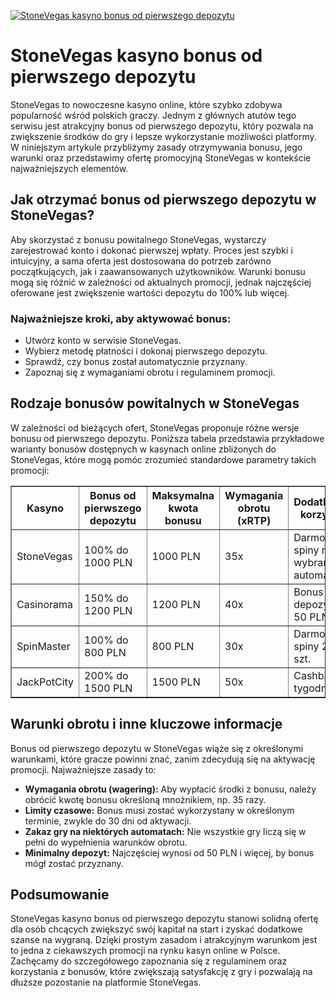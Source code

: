 [![StoneVegas kasyno bonus od pierwszego depozytu](https://123-caf.pages.dev/gitsignup.png)](https://vrmoo.ru/Bt82HjjY)

<h1>StoneVegas kasyno bonus od pierwszego depozytu</h1> <p>StoneVegas to nowoczesne kasyno online, które szybko zdobywa popularność wśród polskich graczy. Jednym z głównych atutów tego serwisu jest atrakcyjny bonus od pierwszego depozytu, który pozwala na zwiększenie środków do gry i lepsze wykorzystanie możliwości platformy. W niniejszym artykule przybliżymy zasady otrzymywania bonusu, jego warunki oraz przedstawimy ofertę promocyjną StoneVegas w kontekście najważniejszych elementów.</p>  <h2>Jak otrzymać bonus od pierwszego depozytu w StoneVegas?</h2> <p>Aby skorzystać z bonusu powitalnego StoneVegas, wystarczy zarejestrować konto i dokonać pierwszej wpłaty. Proces jest szybki i intuicyjny, a sama oferta jest dostosowana do potrzeb zarówno początkujących, jak i zaawansowanych użytkowników. Warunki bonusu mogą się różnić w zależności od aktualnych promocji, jednak najczęściej oferowane jest zwiększenie wartości depozytu do 100% lub więcej.</p>  <h3>Najważniejsze kroki, aby aktywować bonus:</h3> <ul>   <li>Utwórz konto w serwisie StoneVegas.</li>   <li>Wybierz metodę płatności i dokonaj pierwszego depozytu.</li>   <li>Sprawdź, czy bonus został automatycznie przyznany.</li>   <li>Zapoznaj się z wymaganiami obrotu i regulaminem promocji.</li> </ul>  <h2>Rodzaje bonusów powitalnych w StoneVegas</h2> <p>W zależności od bieżących ofert, StoneVegas proponuje różne wersje bonusu od pierwszego depozytu. Poniższa tabela przedstawia przykładowe warianty bonusów dostępnych w kasynach online zbliżonych do StoneVegas, które mogą pomóc zrozumieć standardowe parametry takich promocji:</p>  <table border="1" cellspacing="0" cellpadding="8">   <thead>     <tr>       <th>Kasyno</th>       <th>Bonus od pierwszego depozytu</th>       <th>Maksymalna kwota bonusu</th>       <th>Wymagania obrotu (xRTP)</th>       <th>Dodatkowe korzyści</th>     </tr>   </thead>   <tbody>     <tr>       <td>StoneVegas</td>       <td>100% do 1000 PLN</td>       <td>1000 PLN</td>       <td>35x</td>       <td>Darmowe spiny na wybrane automaty</td>     </tr>     <tr>       <td>Casinorama</td>       <td>150% do 1200 PLN</td>       <td>1200 PLN</td>       <td>40x</td>       <td>Bonus bez depozytu 50 PLN</td>     </tr>     <tr>       <td>SpinMaster</td>       <td>100% do 800 PLN</td>       <td>800 PLN</td>       <td>30x</td>       <td>Darmowe spiny 20 szt.</td>     </tr>     <tr>       <td>JackPotCity</td>       <td>200% do 1500 PLN</td>       <td>1500 PLN</td>       <td>50x</td>       <td>Cashback tygodniowy</td>     </tr>   </tbody> </table>  <h2>Warunki obrotu i inne kluczowe informacje</h2> <p>Bonus od pierwszego depozytu w StoneVegas wiąże się z określonymi warunkami, które gracze powinni znać, zanim zdecydują się na aktywację promocji. Najważniejsze zasady to:</p>  <ul>   <li><strong>Wymagania obrotu (wagering):</strong> Aby wypłacić środki z bonusu, należy obrócić kwotę bonusu określoną mnożnikiem, np. 35 razy.</li>   <li><strong>Limity czasowe:</strong> Bonus musi zostać wykorzystany w określonym terminie, zwykle do 30 dni od aktywacji.</li>   <li><strong>Zakaz gry na niektórych automatach:</strong> Nie wszystkie gry liczą się w pełni do wypełnienia warunków obrotu.</li>   <li><strong>Minimalny depozyt:</strong> Najczęściej wynosi od 50 PLN i więcej, by bonus mógł zostać przyznany.</li> </ul>  <h2>Podsumowanie</h2> <p>StoneVegas kasyno bonus od pierwszego depozytu stanowi solidną ofertę dla osób chcących zwiększyć swój kapitał na start i zyskać dodatkowe szanse na wygraną. Dzięki prostym zasadom i atrakcyjnym warunkom jest to jedna z ciekawszych promocji na rynku kasyn online w Polsce. Zachęcamy do szczegółowego zapoznania się z regulaminem oraz korzystania z bonusów, które zwiększają satysfakcję z gry i pozwalają na dłuższe pozostanie na platformie StoneVegas.</p>
